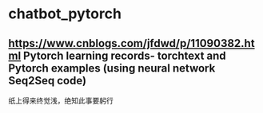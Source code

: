 # chatbot_pytorch

## https://www.cnblogs.com/jfdwd/p/11090382.html  Pytorch learning records- torchtext and Pytorch examples (using neural network Seq2Seq code)

纸上得来终觉浅，绝知此事要躬行
